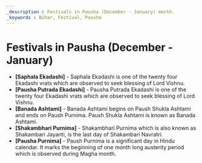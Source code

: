 ```yaml
---
_description : Festivals in Pausha (December - January) month.
_keywords : Bihar, Festival, Pausha
---
```


# Festivals in Pausha (December - January)

- **[Saphala Ekadashi]** - Saphala Ekadashi is one of the twenty four Ekadashi vrats which are observed to seek blessing of Lord Vishnu.
- **[Pausha Putrada Ekadashi]** - Pausha Putrada Ekadashi is one of the twenty four Ekadashi vrats which are observed to seek blessing of Lord Vishnu.
- **[Banada Ashtami]** - Banada Ashtami begins on Paush Shukla Ashtami and ends on Paush Purnima. Paush Shukla Ashtami is known as Banada Ashtami.
- **[Shakambhari Purnima]** - Shakambhari Purnima which is also known as Shakambari Jayanti, is the last day of Shakambari Navratri.
- **[Pausha Purnima]** - Paush Purnima is a significant day in Hindu calendar. It marks the beginning of one month long austerity period which is observed during Magha month.
